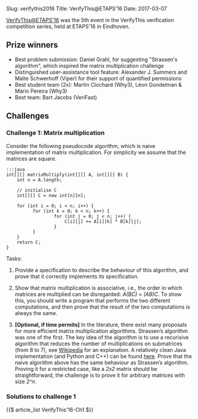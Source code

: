 Slug: verifythis2016
Title: VerifyThis@ETAPS'16
Date: 2017-03-07

[VerifyThis@ETAPS'16](http://etaps2016.verifythis.org/) was the 5th event in the
VerifyThis verification competition series, held at ETAPS'16 in Eindhoven.

## Prize winners

* Best problem submission: Daniel Grahl, for suggesting "Strassen's algorithm", which inspired the matrix multiplication challenge
* Distinguished user-assistance tool feature: Alexander J. Summers and Malte Schwerhoff (Viper) for their support of quantified permissions
* Best student team (2x): Martin Clochard (Why3), Léon Gondelman & Mário Pereira (Why3)
* Best team: Bart Jacobs (VeriFast)

## Challenges

### Challenge 1: Matrix multiplication

Consider the following pseudocode algorithm, which is naive implementation of
matrix multiplication. For simplicity we assume that the matrices are square.

    :::java
    int[][] matrixMultiply(int[][] A, int[][] B) {
        int n = A.length;

        // initialise C
        int[][] C = new int[n][n];

        for (int i = 0; i < n; i++) {
              for (int k = 0; k < n; k++) {
                      for (int j = 0; j < n; j++) {
                          C[i][j] += A[i][k] * B[k][j];
                      }
              }
        }
        return C;
    }

Tasks:

  1. Provide a specification to describe the behaviour of this algorithm, and
  prove that it correctly implements its specification.
  
  2. Show that matrix multiplication is associative, i.e., the order in which
  matrices are multiplied can be disregarded: *A(BC) = (AB)C*. To show this,
  you should write a program that performs the two different computations, and
  then prove that the result of the two computations is always the same.
  
  3. **[Optional, if time permits]** In the literature, there exist many
  proposals for more efficient matrix multiplication algorithms. Strassen’s
  algorithm was one of the first. The key idea of the algorithm is to use a
  recurisive algorithm that reduces the number of multiplications on
  submatrices (from 8 to 7), see
  [Wikipedia](https://en.wikipedia.org/wiki/Strassen_algorithm)
  for an explanation. A relatively clean Java implementation (and Python and
  C++) can be found
  [here](https://martin-thoma.com/strassen-algorithm-in-python-java-cpp/).
  Prove that the naive algorithm above has the same behaviour as Strassen’s
  algorithm. Proving it for a restricted case, like a *2x2* matrix should be
  straightforward, the challenge is to prove it for arbitrary matrices with
  size *2^n*.

### Solutions to challenge 1

{{$ article_list VerifyThis'16-Ch1 $}}
